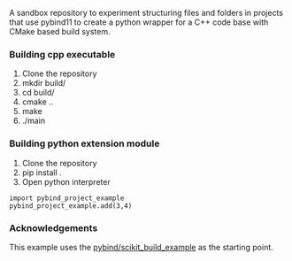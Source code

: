A sandbox repository to experiment structuring files and folders in projects that use pybind11 to create a python wrapper for a C++ code base with CMake based build system.


### Building cpp executable

1. Clone the repository
2. mkdir build/
3. cd build/
4. cmake ..
5. make
6. ./main

### Building python extension module
1. Clone the repository
2. pip install .
3. Open python interpreter
```
import pybind_project_example
pybind_project_example.add(3,4)
```

### Acknowledgements
This example uses the [pybind/scikit_build_example](https://github.com/pybind/scikit_build_example) as the starting point.
